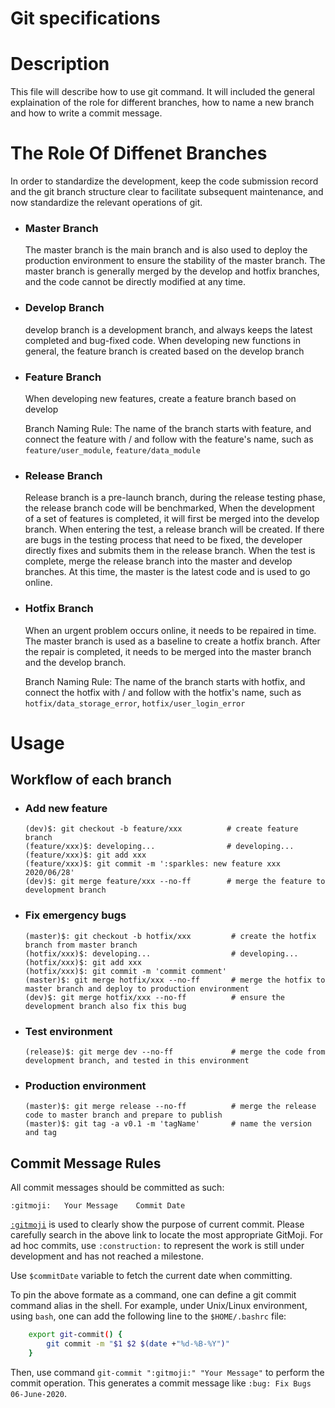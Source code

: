 # Git specifications

# Description

This file will describe how to use git command. It will included the general explaination of the role for different branches, how to name a new branch and how to write a commit message.

# The Role Of Diffenet Branches

In order to standardize the development, keep the code submission record and the git branch structure clear to facilitate subsequent maintenance, and now standardize the relevant operations of git.

-   ### Master Branch

    The master branch is the main branch and is also used to deploy the production environment to ensure the stability of the master branch. The master branch is generally merged by the develop and hotfix branches, and the code cannot be directly modified at any time.

-   ### Develop Branch

    develop branch is a development branch, and always keeps the latest completed and bug-fixed code. When developing new functions in general, the feature branch is created based on the develop branch

-   ### Feature Branch

    When developing new features, create a feature branch based on develop

    Branch Naming Rule: The name of the branch starts with feature, and connect the feature with / and follow with the feature's name, such as `feature/user_module`, `feature/data_module`

-   ### Release Branch

    Release branch is a pre-launch branch, during the release testing phase, the release branch code will be benchmarked, When the development of a set of features is completed, it will first be merged into the develop branch. When entering the test, a release branch will be created. If there are bugs in the testing process that need to be fixed, the developer directly fixes and submits them in the release branch. When the test is complete, merge the release branch into the master and develop branches. At this time, the master is the latest code and is used to go online.

-   ### Hotfix Branch

    When an urgent problem occurs online, it needs to be repaired in time. The master branch is used as a baseline to create a hotfix branch. After the repair is completed, it needs to be merged into the master branch and the develop branch.

    Branch Naming Rule: The name of the branch starts with hotfix, and connect the hotfix with / and follow with the hotfix's name, such as `hotfix/data_storage_error`, `hotfix/user_login_error`

# Usage

## Workflow of each branch

-   ### Add new feature

    ```
    (dev)$: git checkout -b feature/xxx          # create feature branch
    (feature/xxx)$: developing...                # developing...
    (feature/xxx)$: git add xxx
    (feature/xxx)$: git commit -m ':sparkles: new feature xxx 2020/06/28'
    (dev)$: git merge feature/xxx --no-ff        # merge the feature to development branch

    ```

-   ### Fix emergency bugs

    ```
    (master)$: git checkout -b hotfix/xxx         # create the hotfix branch from master branch
    (hotfix/xxx)$: developing...                  # developing...
    (hotfix/xxx)$: git add xxx
    (hotfix/xxx)$: git commit -m 'commit comment'
    (master)$: git merge hotfix/xxx --no-ff       # merge the hotfix to master branch and deploy to production environment
    (dev)$: git merge hotfix/xxx --no-ff          # ensure the development branch also fix this bug

    ```

-   ### Test environment

    ```
    (release)$: git merge dev --no-ff             # merge the code from development branch, and tested in this environment

    ```

-   ### Production environment

    ```
    (master)$: git merge release --no-ff          # merge the release code to master branch and prepare to publish
    (master)$: git tag -a v0.1 -m 'tagName'       # name the version and tag

    ```

## Commit Message Rules

All commit messages should be committed as such:

```
:gitmoji:	Your Message	Commit Date
```

[`:gitmoji`](https://gitmoji.carloscuesta.me/) is used to clearly show the purpose of current commit. Please carefully search in the above link to locate the most appropriate GitMoji. For ad hoc commits, use `:construction:` to represent the work is still under development and has not reached a milestone.

Use `$commitDate` variable to fetch the current date when committing.

To pin the above formate as a command, one can define a git commit command alias in the shell. For example, under Unix/Linux environment, using `bash`, one can add the following line to the `$HOME/.bashrc` file:

```bash
    export git-commit() {
    	git commit -m "$1 $2 $(date +"%d-%B-%Y")"
    }
```

Then, use command `git-commit ":gitmoji:" "Your Message"` to perform the commit operation. This generates a commit message like `:bug: Fix Bugs 06-June-2020`.
